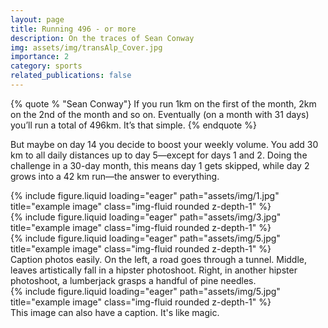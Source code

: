 ```yaml
---
layout: page
title: Running 496 - or more
description: On the traces of Sean Conway
img: assets/img/transAlp_Cover.jpg
importance: 2
category: sports
related_publications: false
---
```

{% quote % "Sean Conway"}
If you run 1km on the first of the month, 2km on the 2nd of the month and so on. Eventually (on a month with 31 days) you’ll run a total of 496km. 
It’s that simple.
{% endquote %}

But maybe on day 14 you decide to boost your weekly volume. You add 30 km to all daily distances up to day 5—except for days 1 and 2. Doing the challenge in a 30-day month, this means day 1 gets skipped, while day 2 grows into a 42 km run—the answer to everything.


<div class="row">
    <div class="col-sm mt-3 mt-md-0">
        {% include figure.liquid loading="eager" path="assets/img/1.jpg" title="example image" class="img-fluid rounded z-depth-1" %}
    </div>
    <div class="col-sm mt-3 mt-md-0">
        {% include figure.liquid loading="eager" path="assets/img/3.jpg" title="example image" class="img-fluid rounded z-depth-1" %}
    </div>
    <div class="col-sm mt-3 mt-md-0">
        {% include figure.liquid loading="eager" path="assets/img/5.jpg" title="example image" class="img-fluid rounded z-depth-1" %}
    </div>
</div>
<div class="caption">
    Caption photos easily. On the left, a road goes through a tunnel. Middle, leaves artistically fall in a hipster photoshoot. Right, in another hipster photoshoot, a lumberjack grasps a handful of pine needles.
</div>
<div class="row">
    <div class="col-sm mt-3 mt-md-0">
        {% include figure.liquid loading="eager" path="assets/img/5.jpg" title="example image" class="img-fluid rounded z-depth-1" %}
    </div>
</div>
<div class="caption">
    This image can also have a caption. It's like magic.
</div>